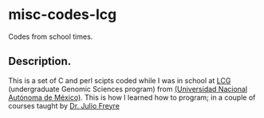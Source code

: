 # misc-codes-lcg

Codes from school times. 

## Description. 

This is a set of C and perl scipts coded while I was in school at [LCG](https://www.lcg.unam.mx/evaluacion-internacional/, "Undergraduate Program on Genomic Sciences.") (undergraduate Genomic Sciences program) from [(Universidad Nacional Autónoma de México)](https://www.unam.mx/).
This is how I learned how to program; in a couple of courses taught by [Dr. Julio Freyre](https://scholar.google.com/citations?user=OXTN6MAAAAAJ&hl=en&oi=ao)
